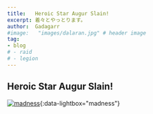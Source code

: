 ```yaml
---
title:   Heroic Star Augur Slain!
excerpt: 着々とやっとります。
author:  Gadagarr
#image:   "images/dalaran.jpg" # header image
tag:
- blog
# - raid
# - legion
---
```


## Heroic Star Augur Slain!

[![madness](/images/madness.gif)](/images/madness.gif){:data-lightbox="madness"}
